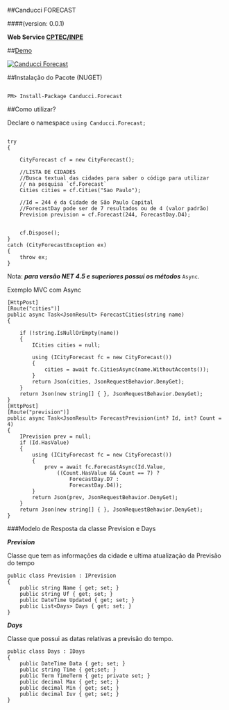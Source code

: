 ##Canducci FORECAST

####(version: 0.0.1)

__Web Service [CPTEC/INPE](http://servicos.cptec.inpe.br/XML/)__


##[Demo](http://canduccipackages.apphb.com/#/)

[![Canducci Forecast](http://i666.photobucket.com/albums/vv25/netdragoon/1447477148_Weather_zpsczx6fzr6.png)](https://www.nuget.org/packages/Canducci.Forecast/)

##Instalação do Pacote (NUGET)

```Csharp

PM> Install-Package Canducci.Forecast

```

##Como utilizar?

Declare o namespace `using Canducci.Forecast;` 


```Csharp

try
{
    
    CityForecast cf = new CityForecast();
    
    //LISTA DE CIDADES
    //Busca textual das cidades para saber o código para utilizar
    // na pesquisa `cf.Forecast`
    Cities cities = cf.Cities("Sao Paulo");

    //Id = 244 é da Cidade de São Paulo Capital
    //ForecastDay pode ser de 7 resultados ou de 4 (valor padrão)
    Prevision prevision = cf.Forecast(244, ForecastDay.D4);


    cf.Dispose();
}
catch (CityForecastException ex)
{
    throw ex;
}

```

Nota: ___para versão NET 4.5 e superiores possui os métodos___ `Async`.


Exemplo MVC com Async


```Csharp
[HttpPost]
[Route("cities")]
public async Task<JsonResult> ForecastCities(string name)
{
   
    if (!string.IsNullOrEmpty(name))
    {
        ICities cities = null;

        using (ICityForecast fc = new CityForecast())
        {
            cities = await fc.CitiesAsync(name.WithoutAccents());
        }
        return Json(cities, JsonRequestBehavior.DenyGet);
    }    
    return Json(new string[] { }, JsonRequestBehavior.DenyGet);
}
[HttpPost]
[Route("prevision")]
public async Task<JsonResult> ForecastPrevision(int? Id, int? Count = 4)
{    
    IPrevision prev = null;
    if (Id.HasValue)
    {                    
        using (ICityForecast fc = new CityForecast())
        {
            prev = await fc.ForecastAsync(Id.Value, 
                ((Count.HasValue && Count == 7) ? 
                    ForecastDay.D7 : 
                    ForecastDay.D4));
        }
        return Json(prev, JsonRequestBehavior.DenyGet);
    }
    return Json(new string[] { }, JsonRequestBehavior.DenyGet);
}

```

###Modelo de Resposta da classe Prevision e Days

___Prevision___

Classe que tem as informações da cidade e ultima atualização
 da Previsão do tempo

```Csharp
public class Prevision : IPrevision
{    
    public string Name { get; set; }
    public string Uf { get; set; }
    public DateTime Updated { get; set; }
    public List<Days> Days { get; set; }
}
```
___Days___

Classe que possui as datas relativas a previsão do tempo.

```Csharp
public class Days : IDays
{    
    public DateTime Data { get; set; }
    public string Time { get;set; }
    public Term TimeTerm { get; private set; }
    public decimal Max { get; set; }
    public decimal Min { get; set; }
    public decimal Iuv { get; set; }
}

```
